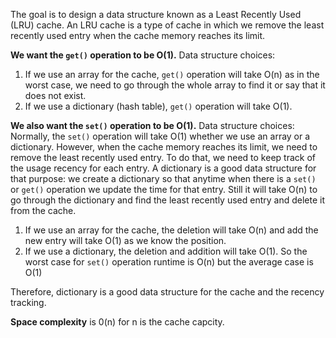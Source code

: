The goal is to design a data structure known as a Least Recently Used (LRU) cache. An LRU cache is a type of cache in which we remove the least recently used entry when the cache memory reaches its limit. 

**We want the `get()` operation to be O(1).** 
Data structure choices:
1. If we use an array for the cache, `get()` operation will take O(n) as in the worst case, we need to go through the whole array to find it or say that it does not exist. 
2. If we use a dictionary (hash table), `get()` operation will take O(1).

**We also want the `set()` operation to be O(1).** 
Data structure choices:
Normally, the `set()` operation will take O(1) whether we use an array or a dictionary. 
However, when the cache memory reaches its limit, we need to remove the least recently used entry. To do that, we need to keep track of the usage recency for each entry. A dictionary is a good data structure for that purpose: we create a dictionary so that anytime when there is a `set()` or `get()` operation we update the time for that entry. Still it will take O(n) to go through the dictionary and find the least recently used entry and delete it from the cache.
1. If we use an array for the cache, the deletion will take O(n) and add the new entry will take O(1) as we know the position.
2. If we use a dictionary, the deletion and addition will take O(1).
So the worst case for `set()` operation runtime is O(n) but the average case is O(1)

Therefore, dictionary is a good data structure for the cache and the recency tracking. 

**Space complexity** is 0(n) for n is the cache capcity.